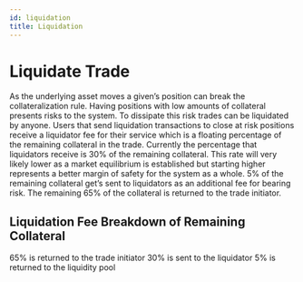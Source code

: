 ```yaml
---
id: liquidation
title: Liquidation
---
```


# Liquidate Trade

As the underlying asset moves a given’s position can break the collateralization rule. Having positions with low amounts of collateral presents risks to the system. To dissipate this risk trades can be liquidated by anyone. Users that send liquidation transactions to close at risk positions receive a liquidator fee for their service which is a floating percentage of the remaining collateral in the trade. Currently the percentage that liquidators receive is 30% of the remaining collateral. This rate will very likely lower as a market equilibrium is established but starting higher represents a better margin of safety for the system as a whole. 5% of the remaining collateral get’s sent to liquidators as an additional fee for bearing risk. The remaining 65% of the collateral is returned to the trade initiator.

## Liquidation Fee Breakdown of Remaining Collateral

65% is returned to the trade initiator
30% is sent to the liquidator
5% is returned to the liquidity pool
